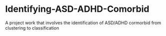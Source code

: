 # Identifying-ASD-ADHD-Comorbid
A project work that involves the identification of ASD/ADHD cormorbid from clustering to classification
